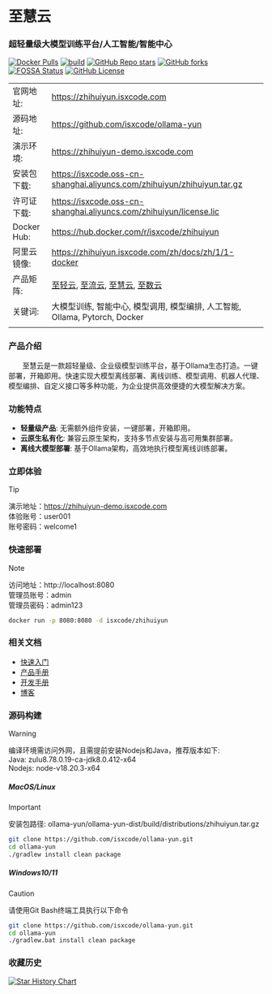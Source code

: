 # 至慧云

### 超轻量级大模型训练平台/人工智能/智能中心

[![Docker Pulls](https://img.shields.io/docker/pulls/isxcode/zhihuiyun)](https://hub.docker.com/r/isxcode/zhihuiyun)
[![build](https://github.com/isxcode/ollama-yun/actions/workflows/build-zhihuiyun.yml/badge.svg?branch=main)](https://github.com/isxcode/ollama-yun/actions/workflows/build-zhihuiyun.yml)
[![GitHub Repo stars](https://img.shields.io/github/stars/isxcode/ollama-yun)](https://github.com/isxcode/ollama-yun)
[![GitHub forks](https://img.shields.io/github/forks/isxcode/ollama-yun)](https://github.com/isxcode/ollama-yun/fork)
[![FOSSA Status](https://app.fossa.com/api/projects/git%2Bgithub.com%2Fisxcode%2Follama-yun.svg?type=shield&issueType=license)](https://app.fossa.com/projects/git%2Bgithub.com%2Fisxcode%2Follama-yun?ref=badge_shield&issueType=license)
[![GitHub License](https://img.shields.io/github/license/isxcode/ollama-yun)](https://github.com/isxcode/ollama-yun/blob/main/LICENSE)

|             |                                                                                                                                                         |
|-------------|---------------------------------------------------------------------------------------------------------------------------------------------------------|
| 官网地址:       | https://zhihuiyun.isxcode.com                                                                                                                           |
| 源码地址:       | https://github.com/isxcode/ollama-yun                                                                                                                   |
| 演示环境:       | https://zhihuiyun-demo.isxcode.com                                                                                                                      |
| 安装包下载:      | https://isxcode.oss-cn-shanghai.aliyuncs.com/zhihuiyun/zhihuiyun.tar.gz                                                                                 |
| 许可证下载:      | https://isxcode.oss-cn-shanghai.aliyuncs.com/zhihuiyun/license.lic                                                                                      |
| Docker Hub: | https://hub.docker.com/r/isxcode/zhihuiyun                                                                                                              |
| 阿里云镜像:      | https://zhihuiyun.isxcode.com/zh/docs/zh/1/1-docker                                                                                                     |
| 产品矩阵:       | [至轻云](https://zhiqingyun.isxcode.com), [至流云](https://zhiliuyun.isxcode.com), [至慧云](https://zhihuiyun.isxcode.com), [至数云](https://zhishuyun.isxcode.com) |
| 关键词:        | 大模型训练, 智能中心, 模型调用, 模型编排, 人工智能, Ollama, Pytorch, Docker                                                                                                  |
|             |                                                                                                                                                         |

### 产品介绍

&nbsp;&nbsp;&nbsp;&nbsp;&nbsp;&nbsp;&nbsp;至慧云是一款超轻量级、企业级模型训练平台，基于Ollama生态打造。一键部署，开箱即用。快速实现大模型离线部署、离线训练、模型调用、机器人代理、模型编排、自定义接口等多种功能，为企业提供高效便捷的大模型解决方案。

### 功能特点

- **轻量级产品**: 无需额外组件安装，一键部署，开箱即用。
- **云原生私有化**: 兼容云原生架构，支持多节点安装与高可用集群部署。
- **离线大模型部署**: 基于Ollama架构，高效地执行模型离线训练部署。

### 立即体验

> [!TIP]
> 演示地址：https://zhihuiyun-demo.isxcode.com </br>
> 体验账号：user001 </br>
> 账号密码：welcome1

### 快速部署

> [!NOTE]
> 访问地址：http://localhost:8080 <br/>
> 管理员账号：admin <br/>
> 管理员密码：admin123

```bash
docker run -p 8080:8080 -d isxcode/zhihuiyun
```

### 相关文档

- [快速入门](https://zhihuiyun.isxcode.com/zh/docs/zh/1/0)
- [产品手册](https://zhihuiyun.isxcode.com/zh/docs/zh/2/0)
- [开发手册](https://zhihuiyun.isxcode.com/zh/docs/zh/6/1)
- [博客](https://ispong.isxcode.com/tags/pytorch/)

### 源码构建

> [!WARNING]
> 编译环境需访问外网，且需提前安装Nodejs和Java，推荐版本如下: </br>
> Java: zulu8.78.0.19-ca-jdk8.0.412-x64 </br>
> Nodejs: node-v18.20.3-x64

##### MacOS/Linux

> [!IMPORTANT]
> 安装包路径: ollama-yun/ollama-yun-dist/build/distributions/zhihuiyun.tar.gz

```bash
git clone https://github.com/isxcode/ollama-yun.git
cd ollama-yun
./gradlew install clean package
```

##### Windows10/11

> [!CAUTION]
> 请使用Git Bash终端工具执行以下命令

```bash
git clone https://github.com/isxcode/ollama-yun.git
cd ollama-yun
./gradlew.bat install clean package
```

### 收藏历史

[![Star History Chart](https://api.star-history.com/svg?repos=isxcode/ollama-yun&type=Date)](https://www.star-history.com/#isxcode/ollama-yun&Date)